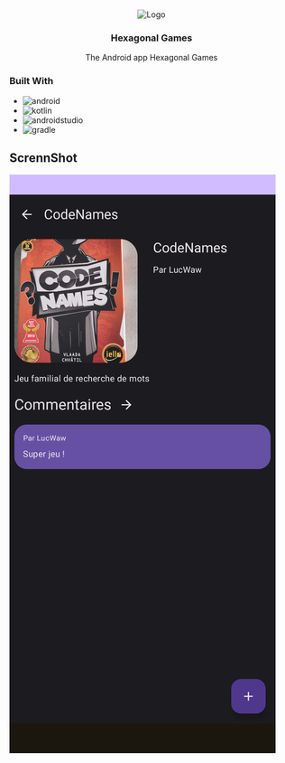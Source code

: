 <!-- Improved compatibility of back to top link: See: https://github.com/othneildrew/Best-README-Template/pull/73 -->
<a name="readme-top"></a>
<!--
*** Thanks for checking out the Best-README-Template. If you have a suggestion
*** that would make this better, please fork the repo and create a pull request
*** or simply open an issue with the tag "enhancement".
*** Don't forget to give the project a star!
*** Thanks again! Now go create something AMAZING! :D
-->


<!-- PROJECT LOGO -->
<br />
<div align="center">
    <img src="app/src/main/ic_launcher-playstore.png" alt="Logo" width="200" height="200">

<h3 align="center">Hexagonal Games</h3>

  <p align="center">
    The Android app Hexagonal Games
  </p>
</div>

### Built With

* ![android]
* ![kotlin]
* ![androidstudio]
* ![gradle]

<!-- ScreenShot -->

## ScrennShot


![Detail Screen](images/HexagonalGames.png)


<!-- MARKDOWN LINKS & IMAGES -->
<!-- https://www.markdownguide.org/basic-syntax/#reference-style-links -->

[android]: https://img.shields.io/badge/Android-3DDC84?style=for-the-badge&logo=android&logoColor=white

[kotlin]: https://img.shields.io/badge/Kotlin-7F52FF?style=for-the-badge&logo=Kotlin&logoColor=white

[androidstudio]: https://img.shields.io/badge/Android%20Studio-3DDC84?style=for-the-badge&logo=androidstudio&logoColor=white

[gradle]: https://img.shields.io/badge/Gradle-02303A?style=for-the-badge&logo=gradle&logoColor=white
